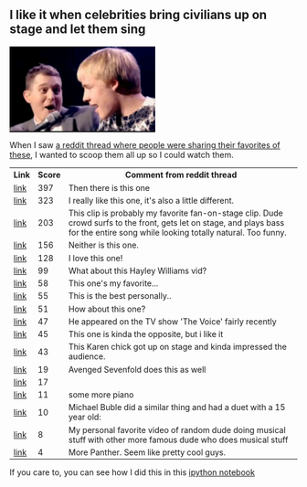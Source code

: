 ## I like it when celebrities bring civilians up on stage and let them sing

<img style="max-height:150px;float:left" src="files/holyshitballs.png">
<div style="clear:both"></div>

When I saw [a reddit thread where people were sharing their favorites of these](http://www.reddit.com/r/videos/comments/2d9bue/this_girl_will_never_ever_forget_this_moment/), I wanted to scoop them all up so I could watch them. 


<table><th>Link<th>Score<th>Comment from reddit thread<tr><td><a href=http://www.youtube.com/watch?v=Z-t4POnosio>link</a><td>397<td>Then there is this one</tr><tr><td><a href=https://www.youtube.com/watch?v=FTq-TQ3Sldc>link</a><td>323<td>I really like this one, it's also a little different.</tr><tr><td><a href=https://www.youtube.com/watch?v=xesAJfEe3mQ#t=20s>link</a><td>203<td>This clip is probably my favorite fan-on-stage clip. Dude crowd surfs to the front, gets let on stage, and plays bass for the entire song while looking totally natural. Too funny.</tr><tr><td><a href=https://www.youtube.com/watch?v=a_QqfEYNRlc>link</a><td>156<td>Neither is this one.</tr><tr><td><a href=https://www.youtube.com/watch?v=jGy5eKKYiG0>link</a><td>128<td>I love this one!</tr><tr><td><a href=https://www.youtube.com/watch?v=OQobVuUxOuQ>link</a><td>99<td>What about this Hayley Williams vid?</tr><tr><td><a href=http://m.youtube.com/watch?v=IgwkiF-zARM>link</a><td>58<td>This one's my favorite...</tr><tr><td><a href=https://www.youtube.com/watch?v=uAzE5ssZddg>link</a><td>55<td>This is the best personally..</tr><tr><td><a href=https://www.youtube.com/watch?v=FpXm_sXcc_Y&t=132s>link</a><td>51<td>How about this one?</tr><tr><td><a href=https://www.youtube.com/watch?v=enHdvA4leCM>link</a><td>47<td>He appeared on the TV show 'The Voice' fairly recently</tr><tr><td><a href=https://www.youtube.com/watch?v=SBgZNINN6MU>link</a><td>45<td>This one is kinda the opposite, but i like it</tr><tr><td><a href=https://www.youtube.com/watch?v=rmv1VhrtYRo>link</a><td>43<td>This Karen chick got up on stage and kinda impressed the audience.</tr><tr><td><a href=https://www.youtube.com/watch?v=6pKqK2WtsA4>link</a><td>19<td>Avenged Sevenfold does this as well</tr><tr><td><a href=https://www.youtube.com/watch?v=B5eT6TaEtPI>link</a><td>17<td></tr><tr><td><a href=https://www.youtube.com/watch?v=Z2tmp4lIRgA>link</a><td>11<td>some more piano</tr><tr><td><a href=https://www.youtube.com/watch?v=o6TKpkY4WcM>link</a><td>10<td>Michael Buble did a similar thing and had a duet with a 15 year old:</tr><tr><td><a href=https://www.youtube.com/watch?v=Bceuh8c-4kg>link</a><td>8<td>My personal favorite video of random dude doing musical stuff with other more famous dude who does musical stuff</tr><tr><td><a href=https://www.youtube.com/watch?v=AczIYDZqOCw>link</a><td>4<td>More Panther.  Seem like pretty cool guys.</tr></table>

If you care to, you can see how I did this in this [ipython notebook](http://nbviewer.ipython.org/github/laurieskelly/lrs-bin/blob/master/holyshitballsmom/celeb-civilian-duets.ipynb)

